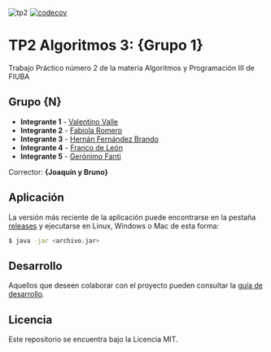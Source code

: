 ![tp2](https://github.com/fiuba/algo3_proyecto_base_tp2/actions/workflows/build.yml/badge.svg) [![codecov](https://codecov.io/gh/fiuba/algo3_proyecto_base_tp2/branch/master/graph/badge.svg)](https://codecov.io/gh/fiuba/algo3_proyecto_base_tp2)

# TP2 Algoritmos 3: {Grupo 1} 

Trabajo Práctico número 2 de la materia Algoritmos y Programación III de FIUBA

## Grupo {N}

* **Integrante 1** - [Valentino Valle](https://github.com/ValentinoValle)
* **Integrante 2** - [Fabiola Romero](https://github.com/Fabivrp)
* **Integrante 3** - [Hernán Fernández Brando](https://github.com/hernan-fb)
* **Integrante 4** - [Franco de León](https://github.com/francodl20)
* **Integrante 5** - [Gerónimo Fanti](https://github.com/Gero-F)

Corrector: **{Joaquín y Bruno}**

## Aplicación

La versión más reciente de la aplicación puede encontrarse en la pestaña [releases](https://github.com/fiuba/algo3_proyecto_base_tp2/releases/latest) y ejecutarse en Linux, Windows o Mac de esta forma:

```bash
$ java -jar <archivo.jar>
```

## Desarrollo

Aquellos que deseen colaborar con el proyecto pueden consultar la [guía de desarrollo](./docs/Desarrollo.md).

## Licencia

Este repositorio se encuentra bajo la Licencia MIT.
